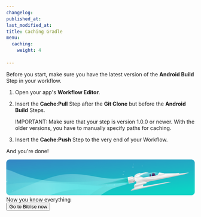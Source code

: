 ```yaml
---
changelog:
published_at:
last_modified_at:
title: Caching Gradle
menu:
  caching:
    weight: 4

---
```

Before you start, make sure you have the latest version of the **Android Build** Step in your workflow.

1. Open your app's **Workflow Editor**.
2. Insert the **Cache:Pull** Step after the **Git Clone** but before the **Android Build** Steps.

   IMPORTANT: Make sure that your step is version 1.0.0 or newer. With the older versions, you have to manually specify paths for caching.
3. Insert the **Cache:Push** Step to the very end of your Workflow.

And you're done!

<div class="banner">
	<img src="/assets/images/banner-bg-888x170.png" style="border: none;">
	<div class="deploy-text">Now you know everything</div>
	<a target="_blank" href="https://app.bitrise.io/users/sign_up?utm_source=devcenter&utm_medium=bottom_cta"><button class="button">Go to Bitrise now</button></a>
</div>